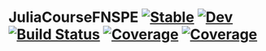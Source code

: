 # JuliaCourseFNSPE [![Stable](https://img.shields.io/badge/docs-stable-blue.svg)](https://VaclavMacha.github.io/JuliaCourseFNSPE.jl/stable) [![Dev](https://img.shields.io/badge/docs-dev-blue.svg)](https://VaclavMacha.github.io/JuliaCourseFNSPE.jl/dev) [![Build Status](https://github.com/VaclavMacha/JuliaCourseFNSPE.jl/workflows/CI/badge.svg)](https://github.com/VaclavMacha/JuliaCourseFNSPE.jl/actions) [![Coverage](https://codecov.io/gh/VaclavMacha/JuliaCourseFNSPE.jl/branch/master/graph/badge.svg)](https://codecov.io/gh/VaclavMacha/JuliaCourseFNSPE.jl) [![Coverage](https://coveralls.io/repos/github/VaclavMacha/JuliaCourseFNSPE.jl/badge.svg?branch=master)](https://coveralls.io/github/VaclavMacha/JuliaCourseFNSPE.jl?branch=master)

